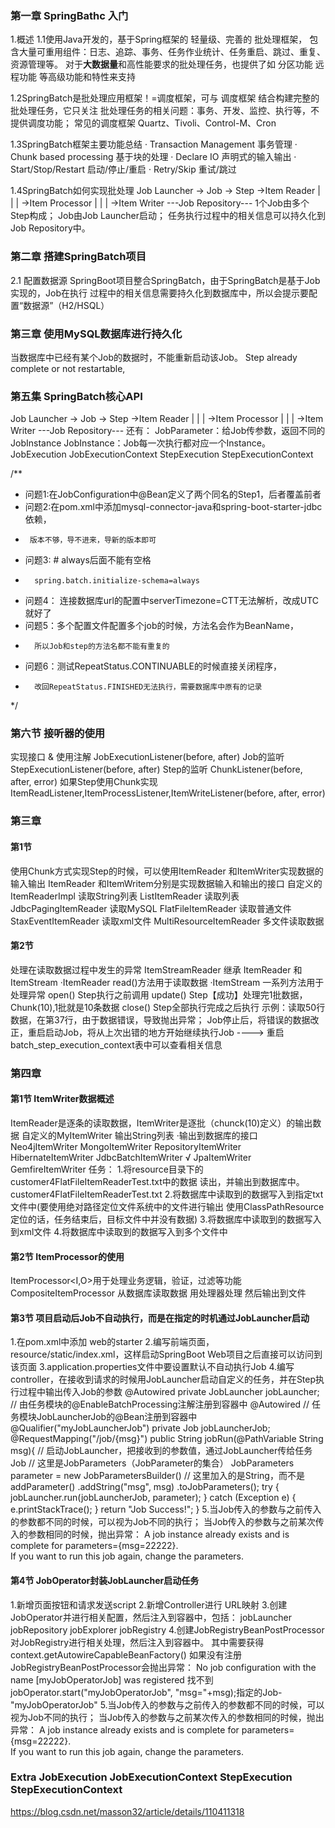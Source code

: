 ### 第一章 SpringBathc 入门

1.概述
1.1使用Java开发的，基于Spring框架的 轻量级、完善的 批处理框架，
包含大量可重用组件：日志、追踪、事务、任务作业统计、任务重启、跳过、重复、资源管理等。
对于**大数据量**和高性能要求的批处理任务，也提供了如 分区功能 远程功能 等高级功能和特性来支持

1.2SpringBatch是批处理应用框架！=调度框架，可与 调度框架 结合构建完整的批处理任务，它只关注
批处理任务的相关问题：事务、开发、监控、执行等，不提供调度功能；
常见的调度框架 Quartz、Tivoli、Control-M、Cron

1.3SpringBatch框架主要功能总结
· Transaction Management 事务管理
· Chunk based processing 基于块的处理
· Declare IO             声明式的输入输出
· Start/Stop/Restart     启动/停止/重启
· Retry/Skip             重试/跳过

1.4SpringBatch如何实现批处理
Job Launcher -> Job -> Step ->Item Reader
    |            |       |  ->Item Processor
    |            |       |  ->Item Writer
     ---Job Repository--- 
1个Job由多个Step构成；
Job由Job Launcher启动；
任务执行过程中的相关信息可以持久化到Job Repository中。

### 第二章 搭建SpringBatch项目
2.1 配置数据源
SpringBoot项目整合SpringBatch，由于SpringBatch是基于Job实现的，Job在执行
过程中的相关信息需要持久化到数据库中，所以会提示要配置“数据源”（H2/HSQL）

### 第三章 使用MySQL数据库进行持久化
当数据库中已经有某个Job的数据时，不能重新启动该Job。
Step already complete or not restartable,

### 第五集 SpringBatch核心API
Job Launcher -> Job -> Step ->Item Reader
    |            |       |  ->Item Processor
    |            |       |  ->Item Writer
     ---Job Repository--- 
 还有：
 JobParameter：给Job传参数，返回不同的JobInstance
 JobInstance：Job每一次执行都对应一个Instance。
 JobExecution
 JobExecutionContext
 StepExecution
 StepExecutionContext

/**
 * 问题1:在JobConfiguration中@Bean定义了两个同名的Step1，后者覆盖前者
 * 问题2:在pom.xml中添加mysql-connector-java和spring-boot-starter-jdbc依赖，
 *      版本不够，导不进来，导新的版本即可
 * 问题3: # always后面不能有空格
 *       spring.batch.initialize-schema=always
 * 问题4： 连接数据库url的配置中serverTimezone=CTT无法解析，改成UTC就好了
 * 问题5：多个配置文件配置多个job的时候，方法名会作为BeanName，
 *       所以Job和step的方法名都不能有重复的
 * 问题6：测试RepeatStatus.CONTINUABLE的时候直接关闭程序，
 *       改回RepeatStatus.FINISHED无法执行，需要数据库中原有的记录
 */
 
 ### 第六节 接听器的使用
 实现接口 & 使用注解
 JobExecutionListener(before, after)             Job的监听
 StepExecutionListener(before, after)            Step的监听
 ChunkListener(before, after, error)             如果Step使用Chunk实现
 ItemReadListener,ItemProcessListener,ItemWriteListener(before, after, error)
 
 ### 第三章
 #### 第1节
 使用Chunk方式实现Step的时候，可以使用ItemReader 和ItemWriter实现数据的输入输出
 ItemReader 和ItemWritem分别是实现数据输入和输出的接口
 自定义的ItemReaderImpl      读取String列表
 ListItemReader             读取列表
 JdbcPagingItemReader       读取MySQL
 FlatFileItemReader         读取普通文件
 StaxEventItemReader        读取xml文件
 MultiResourceItemReader    多文件读取数据
 
 #### 第2节
 处理在读取数据过程中发生的异常
 ItemStreamReader 继承 ItemReader 和 ItemStream
 ·ItemReader read()方法用于读取数据
 ·ItemStream 一系列方法用于处理异常
    open()    Step执行之前调用
    update()  Step【成功】处理完1批数据，Chunk(10),1批就是10条数据
    close()   Step全部执行完成之后执行
 示例：读取50行数据，在第37行，由于数据错误，导致抛出异常；
 Job停止后，将错误的数据改正，重启启动Job，将从上次出错的地方开始继续执行Job ----> 重启 
 batch_step_execution_context表中可以查看相关信息
 
 ### 第四章
 #### 第1节 ItemWriter数据概述
 ItemReader是逐条的读取数据，ItemWriter是逐批（chunck(10)定义）的输出数据
  自定义的MyItemWriter      输出String列表
  ·输出到数据库的接口
    Neo4jItemWriter
    MongoItemWriter
    RepositoryItemWriter
    HibernateItemWriter
    JdbcBatchItemWriter    √
    JpaItemWriter
    GemfireItemWriter
  任务：
  1.将resource目录下的customer4FlatFileItemReaderTest.txt中的数据
  读出，并输出到数据库中。
  customer4FlatFileItemReaderTest.txt
  2.将数据库中读取到的数据写入到指定txt文件中(要使用绝对路径定位文件系统中的文件进行输出
    使用ClassPathResource定位的话，任务结束后，目标文件中并没有数据)
  3.将数据库中读取到的数据写入到xml文件
  4.将数据库中读取到的数据写入到多个文件中
 #### 第2节 ItemProcessor的使用
 ItemProcessor<I,O>用于处理业务逻辑，验证，过滤等功能
 CompositeItemProcessor
 从数据库读取数据 用处理器处理 然后输出到文件

 #### 第3节 项目启动后Job不自动执行，而是在指定的时机通过JobLauncher启动
 1.在pom.xml中添加 web的starter
 2.编写前端页面， resource/static/index.xml，这样启动SpringBoot Web项目之后直接可以访问到该页面
 3.application.properties文件中要设置默认不自动执行Job
 4.编写controller，在接收到请求的时候用JobLauncher启动自定义的任务，并在Step执行过程中输出传入Job的参数
 @Autowired
 private JobLauncher jobLauncher; // 由任务模块的@EnableBatchProcessing注解注册到容器中
 @Autowired // 任务模块JobLauncherJob的@Bean注册到容器中
 @Qualifier("myJobLauncherJob")
 private Job jobLauncherJob;
 @RequestMapping("/job/{msg}")
 public String jobRun(@PathVariable String msg){
     // 启动JobLauncher，把接收到的参数值，通过JobLauncher传给任务Job
     // 这里是JobParameters（JobParameter的集合）
     JobParameters parameter = new JobParametersBuilder()
                                 // 这里加入的是String，而不是addParameter()
                                 .addString("msg", msg)
                                 .toJobParameters();
     try {
         jobLauncher.run(jobLauncherJob, parameter);
     } catch (Exception e) {
         e.printStackTrace();
     }
     return "Job Success!";
 }
 5.当Job传入的参数与之前传入的参数都不同的时候，可以视为Job不同的执行；
   当Job传入的参数与之前某次传入的参数相同的时候，抛出异常：
   A job instance already exists and is complete for parameters={msg=22222}.  
   If you want to run this job again, change the parameters.
   
  #### 第4节 JobOperator封装JobLauncher启动任务
  1.新增页面按钮和请求发送script
  2.新增Controller进行 URL映射
  3.创建JobOperator并进行相关配置，然后注入到容器中，包括：
    jobLauncher jobRepository jobExplorer jobRegistry
  4.创建JobRegistryBeanPostProcessor对JobRegistry进行相关处理，然后注入到容器中。
    其中需要获得context.getAutowireCapableBeanFactory()
    如果没有注册JobRegistryBeanPostProcessor会抛出异常：
    No job configuration with the name [myJobOperatorJob] was registered
    找不到jobOperator.start("myJobOperatorJob", "msg="+msg);指定的Job-"myJobOperatorJob"
  5.当Job传入的参数与之前传入的参数都不同的时候，可以视为Job不同的执行；
     当Job传入的参数与之前某次传入的参数相同的时候，抛出异常：
     A job instance already exists and is complete for parameters={msg=22222}.  
     If you want to run this job again, change the parameters.
 
 ### Extra JobExecution JobExecutionContext StepExecution StepExecutionContext
 https://blog.csdn.net/masson32/article/details/110411318